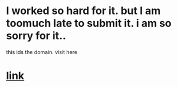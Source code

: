 # I worked so hard for it. but I am toomuch late to submit it. i am so sorry for it..
this ids the domain. visit here 
# [link](https://tailwindcss-2-hablu-project.vercel.app/)
